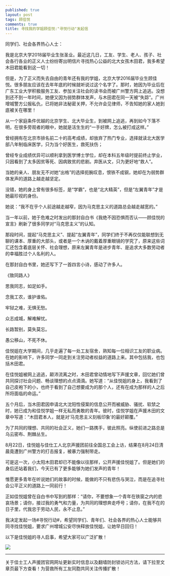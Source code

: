 ```yaml
---
published: true
layout: post
tags: 顾佳悦
comments: true
title: 寻找我的学姐顾佳悦:"寻悦行动"发起信
---
```

同学们、社会各界热心人士：

我是北京大学2018届毕业生张圣业。最近这几日，工友、学生、老人、孩子、社会各行各业的正义人士纷纷寄出明信片寻找热心公益的北大女孩木田君，我多希望木田君能看到这一切！

但是，为了正义而失去自由的青年还有我的学姐，北京大学2016届毕业生顾佳悦。很多朋友应该在去年年底的时候就听说过这个名字了。那时，她因为毕业后在广东工业大学积极服务工友、参加关注社会的读书会而被广州警方网上追逃。没想到还不到一年时间，她便又因为弱势群体发声，与木田君在同一天被“失踪”。广州增城警方公报私仇，已将她非法秘密关押，不允许会见律师，不告知她的家人她到底被关在哪里！

从一个家庭条件优越的北京学生、北大毕业生，到被网上追逃，再到如今下落不明，在很多旁观者的眼中，她就是活生生的“一手好牌，怎么被打成这样。”

曾经拥有在北京市排名前二十的高考成绩，却放弃了热门专业，选择就读北大医学部八年制临床医学，只为当个好医生，救死扶伤；

曾经专业成绩优异可以顺利拿到医学博士学位，却在本科五年级时提前终止学业，只因看到了太多因贫等死、因病致贫的悲剧。弃医从文，只为更好地“救人”。

当她的亲人、朋友无不对她“出格”的选择扼腕叹息，恨铁不成钢，她却在为弱势群体发声的道路上越走越坚定。

没错，她的身上曾有很多标签，是“学霸”，也是“北大精英”，但是“左翼青年”才是她最珍视的身份。

她说：“我不在乎个人前途越走越窄，因为马克思主义的道路总会越走越宽的。”

当一年以前，她于危难之时发出的那封自白书《我绝不因恐惧而否认——顾佳悦的宣言》刷新了很多同学对“马克思主义”的认知。

那段时间，提起“马克思主义”、提起“左翼青年”，同学们终于不再仅仅能联想到无聊的课本、厚重的大部头，或者是一个木讷的戴着厚重眼镜的学究了，原来这些词汇还包含着底层关怀、社会理想，原来左翼青年是进步青年、是追求大多数劳动者的幸福胜过个人名利的人。

在那封自白书里，她还写下了一首四言小诗，感动了许多人。

《致同路人》

思我同志，如足如手。

念我工农，谁护谁佑。

牢狱之难，无惧无愁。

众志成城，解难解忧。

长路暂别，莫失莫忘。

愚公移山，不死不休。

佳悦姐在大学期间，几乎走遍了每一处工友宿舍，熟知每一位相识工友的职业病。在她的影响下，许多同学一同走到关注劳动者权益的道路上来。其中包括我，也包括木田君。

在佳悦姐被网上追逃，颠沛流离之时，木田君曾动情地写下声援文章，回忆她们曾共同探讨社会问题、畅谈理想的点点滴滴。她写道：“从佳悦姐的身上，我看到了自己皮袍下的小，也终于看到了自己想要成为的那个人，还有在成为那样的人之后所将面临的命运。”

五个月后，当木田君因申请北大沈阳性侵案的信息公开而被威胁、骚扰、软禁之时，她已成为和佳悦学姐一样无私而勇敢的青年。彼时，佳悦学姐在声援木田的文章中写道：“木田君本人，就是对‘马克思主义刻板印象’的最好颠覆。”

为了共同的理想、共同的社会正义，她们一路携手，彼此照亮。纵使前进之路总是乌云密布、荆棘丛生。

8月22日，佳悦姐与佳仕工人北京声援团前往全国总工会上访，结果在8月24日清晨竟遭到广州警方的打击报复，被暴力强制带走。

可是这一次，小太阳木田君却已不能像以往那样，公开声援佳悦姐了。但是她们的身后还站着我们，今天已有了更多能够为她们发声的青年！

惟愿更多青年在听说她们的故事的时候，能做的不只有悲伤与哭泣，而是在追寻社会公平正义的道路上一同前行！

正如佳悦姐曾在自白书中写到的那样：“请你，不要想象一个青年在铁窗之内的悲哀场景；请你，接过我的勇气和力量，为共同的理想奔走呼号；请你，在我不在的日子里，代我忠于劳动人民，永不止息。”

我决定发起一场#寻悦行动#，希望同学们、青年们、社会各界的热心人士能够共同寻找佳悦姐，要求广州增城公安尽快释放佳悦姐，让她早日回归！

以下是佳悦姐的寻人启事，希望大家可以广泛扩散！

![](https://i.loli.net/2018/10/28/5bd5bd97a63b6.jpg)

---
关于佳士工人声援团官网网址更新实时信息以及翻墙防封锁访问方法，请下拉至文章页最下方查看！为营救所有工友同胞共同关注传播扩散！


